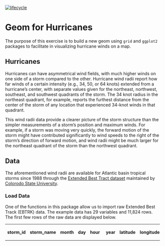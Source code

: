 
[![lifecycle](https://img.shields.io/badge/lifecycle-experimental-orange.svg)](https://www.tidyverse.org/lifecycle/#experimental)

# Geom for Hurricanes

The purpose of this exercise is to build a new geom using `grid` and
`ggplot2` packages to facilitate in visualizing hurricane winds on a
map.

## Hurricanes

Hurricanes can have asymmetrical wind fields, with much higher winds on
one side of a storm compared to the other. Hurricane wind radii report
how far winds of a certain intensity (e.g., 34, 50, or 64 knots)
extended from a hurricane’s center, with separate values given for the
northeast, northwest, southeast, and southwest quadrants of the storm.
The 34 knot radius in the northeast quadrant, for example, reports the
furthest distance from the center of the storm of any location that
experienced 34-knot winds in that quadrant.

This wind radii data provide a clearer picture of the storm structure
than the simpler measurements of a storm’s position and maximum winds.
For example, if a storm was moving very quickly, the forward motion of
the storm might have contributed significantly to wind speeds to the
right of the storm’s direction of forward motion, and wind radii might
be much larger for the northeast quadrant of the storm than the
northwest quadrant.

## Data

The aforementioned wind radii are available for Atlantic basin tropical
storms since 1988 through the [Extended Best Tract
dataset](http://rammb.cira.colostate.edu/research/tropical_cyclones/tc_extended_best_track_dataset/)
maintained by [Colorodo State University](https://www.colostate.edu/).

### Load Data

One of the functions in this package allow us to import raw Extended
Best Track (EBTRK) data. The example data has 29 variables and 11,824
rows. The first few rows of the raw data are displayed below.

<table>

<thead>

<tr>

<th style="text-align:left;">

storm\_id

</th>

<th style="text-align:left;">

storm\_name

</th>

<th style="text-align:left;">

month

</th>

<th style="text-align:left;">

day

</th>

<th style="text-align:left;">

hour

</th>

<th style="text-align:right;">

year

</th>

<th style="text-align:right;">

latitude

</th>

<th style="text-align:right;">

longitude

</th>

<th style="text-align:right;">

max\_wind

</th>

<th style="text-align:right;">

min\_pressure

</th>

<th style="text-align:right;">

rad\_max\_wind

</th>

<th style="text-align:right;">

eye\_diameter

</th>

<th style="text-align:right;">

pressure\_1

</th>

<th style="text-align:right;">

pressure\_2

</th>

<th style="text-align:right;">

radius\_34\_ne

</th>

<th style="text-align:right;">

radius\_34\_se

</th>

<th style="text-align:right;">

radius\_34\_sw

</th>

<th style="text-align:right;">

radius\_34\_nw

</th>

<th style="text-align:right;">

radius\_50\_ne

</th>

<th style="text-align:right;">

radius\_50\_se

</th>

<th style="text-align:right;">

radius\_50\_sw

</th>

<th style="text-align:right;">

radius\_50\_nw

</th>

<th style="text-align:right;">

radius\_64\_ne

</th>

<th style="text-align:right;">

radius\_64\_se

</th>

<th style="text-align:right;">

radius\_64\_sw

</th>

<th style="text-align:right;">

radius\_64\_nw

</th>

<th style="text-align:left;">

storm\_type

</th>

<th style="text-align:right;">

distance\_to\_land

</th>

<th style="text-align:left;">

final

</th>

</tr>

</thead>

<tbody>

<tr>

<td style="text-align:left;">

AL0188

</td>

<td style="text-align:left;">

ALBERTO

</td>

<td style="text-align:left;">

08

</td>

<td style="text-align:left;">

05

</td>

<td style="text-align:left;">

18

</td>

<td style="text-align:right;">

1988

</td>

<td style="text-align:right;">

32.0

</td>

<td style="text-align:right;">

77.5

</td>

<td style="text-align:right;">

20

</td>

<td style="text-align:right;">

1015

</td>

<td style="text-align:right;">

NA

</td>

<td style="text-align:right;">

NA

</td>

<td style="text-align:right;">

NA

</td>

<td style="text-align:right;">

NA

</td>

<td style="text-align:right;">

0

</td>

<td style="text-align:right;">

0

</td>

<td style="text-align:right;">

0

</td>

<td style="text-align:right;">

0

</td>

<td style="text-align:right;">

0

</td>

<td style="text-align:right;">

0

</td>

<td style="text-align:right;">

0

</td>

<td style="text-align:right;">

0

</td>

<td style="text-align:right;">

0

</td>

<td style="text-align:right;">

0

</td>

<td style="text-align:right;">

0

</td>

<td style="text-align:right;">

0

</td>

<td style="text-align:left;">

  - 
    
    </td>
    
    <td style="text-align:right;">
    
    218
    
    </td>
    
    <td style="text-align:left;">
    
    .
    
    </td>
    
    </tr>
    
    <tr>
    
    <td style="text-align:left;">
    
    AL0188
    
    </td>
    
    <td style="text-align:left;">
    
    ALBERTO
    
    </td>
    
    <td style="text-align:left;">
    
    08
    
    </td>
    
    <td style="text-align:left;">
    
    06
    
    </td>
    
    <td style="text-align:left;">
    
    00
    
    </td>
    
    <td style="text-align:right;">
    
    1988
    
    </td>
    
    <td style="text-align:right;">
    
    32.8
    
    </td>
    
    <td style="text-align:right;">
    
    76.2
    
    </td>
    
    <td style="text-align:right;">
    
    20
    
    </td>
    
    <td style="text-align:right;">
    
    1014
    
    </td>
    
    <td style="text-align:right;">
    
    NA
    
    </td>
    
    <td style="text-align:right;">
    
    NA
    
    </td>
    
    <td style="text-align:right;">
    
    NA
    
    </td>
    
    <td style="text-align:right;">
    
    NA
    
    </td>
    
    <td style="text-align:right;">
    
    0
    
    </td>
    
    <td style="text-align:right;">
    
    0
    
    </td>
    
    <td style="text-align:right;">
    
    0
    
    </td>
    
    <td style="text-align:right;">
    
    0
    
    </td>
    
    <td style="text-align:right;">
    
    0
    
    </td>
    
    <td style="text-align:right;">
    
    0
    
    </td>
    
    <td style="text-align:right;">
    
    0
    
    </td>
    
    <td style="text-align:right;">
    
    0
    
    </td>
    
    <td style="text-align:right;">
    
    0
    
    </td>
    
    <td style="text-align:right;">
    
    0
    
    </td>
    
    <td style="text-align:right;">
    
    0
    
    </td>
    
    <td style="text-align:right;">
    
    0
    
    </td>
    
    <td style="text-align:left;">
    
      - 
        
        </td>
        
        <td style="text-align:right;">
        
        213
        
        </td>
        
        <td style="text-align:left;">
        
        .
        
        </td>
        
        </tr>
        
        <tr>
        
        <td style="text-align:left;">
        
        AL0188
        
        </td>
        
        <td style="text-align:left;">
        
        ALBERTO
        
        </td>
        
        <td style="text-align:left;">
        
        08
        
        </td>
        
        <td style="text-align:left;">
        
        06
        
        </td>
        
        <td style="text-align:left;">
        
        06
        
        </td>
        
        <td style="text-align:right;">
        
        1988
        
        </td>
        
        <td style="text-align:right;">
        
        34.0
        
        </td>
        
        <td style="text-align:right;">
        
        75.2
        
        </td>
        
        <td style="text-align:right;">
        
        20
        
        </td>
        
        <td style="text-align:right;">
        
        1013
        
        </td>
        
        <td style="text-align:right;">
        
        NA
        
        </td>
        
        <td style="text-align:right;">
        
        NA
        
        </td>
        
        <td style="text-align:right;">
        
        NA
        
        </td>
        
        <td style="text-align:right;">
        
        NA
        
        </td>
        
        <td style="text-align:right;">
        
        0
        
        </td>
        
        <td style="text-align:right;">
        
        0
        
        </td>
        
        <td style="text-align:right;">
        
        0
        
        </td>
        
        <td style="text-align:right;">
        
        0
        
        </td>
        
        <td style="text-align:right;">
        
        0
        
        </td>
        
        <td style="text-align:right;">
        
        0
        
        </td>
        
        <td style="text-align:right;">
        
        0
        
        </td>
        
        <td style="text-align:right;">
        
        0
        
        </td>
        
        <td style="text-align:right;">
        
        0
        
        </td>
        
        <td style="text-align:right;">
        
        0
        
        </td>
        
        <td style="text-align:right;">
        
        0
        
        </td>
        
        <td style="text-align:right;">
        
        0
        
        </td>
        
        <td style="text-align:left;">
        
          - 
            
            </td>
            
            <td style="text-align:right;">
            
            149
            
            </td>
            
            <td style="text-align:left;">
            
            .
            
            </td>
            
            </tr>
            
            <tr>
            
            <td style="text-align:left;">
            
            AL0188
            
            </td>
            
            <td style="text-align:left;">
            
            ALBERTO
            
            </td>
            
            <td style="text-align:left;">
            
            08
            
            </td>
            
            <td style="text-align:left;">
            
            06
            
            </td>
            
            <td style="text-align:left;">
            
            12
            
            </td>
            
            <td style="text-align:right;">
            
            1988
            
            </td>
            
            <td style="text-align:right;">
            
            35.2
            
            </td>
            
            <td style="text-align:right;">
            
            74.6
            
            </td>
            
            <td style="text-align:right;">
            
            25
            
            </td>
            
            <td style="text-align:right;">
            
            1012
            
            </td>
            
            <td style="text-align:right;">
            
            NA
            
            </td>
            
            <td style="text-align:right;">
            
            NA
            
            </td>
            
            <td style="text-align:right;">
            
            NA
            
            </td>
            
            <td style="text-align:right;">
            
            NA
            
            </td>
            
            <td style="text-align:right;">
            
            0
            
            </td>
            
            <td style="text-align:right;">
            
            0
            
            </td>
            
            <td style="text-align:right;">
            
            0
            
            </td>
            
            <td style="text-align:right;">
            
            0
            
            </td>
            
            <td style="text-align:right;">
            
            0
            
            </td>
            
            <td style="text-align:right;">
            
            0
            
            </td>
            
            <td style="text-align:right;">
            
            0
            
            </td>
            
            <td style="text-align:right;">
            
            0
            
            </td>
            
            <td style="text-align:right;">
            
            0
            
            </td>
            
            <td style="text-align:right;">
            
            0
            
            </td>
            
            <td style="text-align:right;">
            
            0
            
            </td>
            
            <td style="text-align:right;">
            
            0
            
            </td>
            
            <td style="text-align:left;">
            
              - 
                
                </td>
                
                <td style="text-align:right;">
                
                126
                
                </td>
                
                <td style="text-align:left;">
                
                .
                
                </td>
                
                </tr>
                
                <tr>
                
                <td style="text-align:left;">
                
                AL0188
                
                </td>
                
                <td style="text-align:left;">
                
                ALBERTO
                
                </td>
                
                <td style="text-align:left;">
                
                08
                
                </td>
                
                <td style="text-align:left;">
                
                06
                
                </td>
                
                <td style="text-align:left;">
                
                18
                
                </td>
                
                <td style="text-align:right;">
                
                1988
                
                </td>
                
                <td style="text-align:right;">
                
                37.0
                
                </td>
                
                <td style="text-align:right;">
                
                73.5
                
                </td>
                
                <td style="text-align:right;">
                
                25
                
                </td>
                
                <td style="text-align:right;">
                
                1011
                
                </td>
                
                <td style="text-align:right;">
                
                NA
                
                </td>
                
                <td style="text-align:right;">
                
                NA
                
                </td>
                
                <td style="text-align:right;">
                
                NA
                
                </td>
                
                <td style="text-align:right;">
                
                NA
                
                </td>
                
                <td style="text-align:right;">
                
                0
                
                </td>
                
                <td style="text-align:right;">
                
                0
                
                </td>
                
                <td style="text-align:right;">
                
                0
                
                </td>
                
                <td style="text-align:right;">
                
                0
                
                </td>
                
                <td style="text-align:right;">
                
                0
                
                </td>
                
                <td style="text-align:right;">
                
                0
                
                </td>
                
                <td style="text-align:right;">
                
                0
                
                </td>
                
                <td style="text-align:right;">
                
                0
                
                </td>
                
                <td style="text-align:right;">
                
                0
                
                </td>
                
                <td style="text-align:right;">
                
                0
                
                </td>
                
                <td style="text-align:right;">
                
                0
                
                </td>
                
                <td style="text-align:right;">
                
                0
                
                </td>
                
                <td style="text-align:left;">
                
                  - 
                    
                    </td>
                    
                    <td style="text-align:right;">
                    
                    197
                    
                    </td>
                    
                    <td style="text-align:left;">
                    
                    .
                    
                    </td>
                    
                    </tr>
                    
                    <tr>
                    
                    <td style="text-align:left;">
                    
                    AL0188
                    
                    </td>
                    
                    <td style="text-align:left;">
                    
                    ALBERTO
                    
                    </td>
                    
                    <td style="text-align:left;">
                    
                    08
                    
                    </td>
                    
                    <td style="text-align:left;">
                    
                    07
                    
                    </td>
                    
                    <td style="text-align:left;">
                    
                    00
                    
                    </td>
                    
                    <td style="text-align:right;">
                    
                    1988
                    
                    </td>
                    
                    <td style="text-align:right;">
                    
                    38.7
                    
                    </td>
                    
                    <td style="text-align:right;">
                    
                    72.4
                    
                    </td>
                    
                    <td style="text-align:right;">
                    
                    25
                    
                    </td>
                    
                    <td style="text-align:right;">
                    
                    1009
                    
                    </td>
                    
                    <td style="text-align:right;">
                    
                    NA
                    
                    </td>
                    
                    <td style="text-align:right;">
                    
                    NA
                    
                    </td>
                    
                    <td style="text-align:right;">
                    
                    NA
                    
                    </td>
                    
                    <td style="text-align:right;">
                    
                    NA
                    
                    </td>
                    
                    <td style="text-align:right;">
                    
                    0
                    
                    </td>
                    
                    <td style="text-align:right;">
                    
                    0
                    
                    </td>
                    
                    <td style="text-align:right;">
                    
                    0
                    
                    </td>
                    
                    <td style="text-align:right;">
                    
                    0
                    
                    </td>
                    
                    <td style="text-align:right;">
                    
                    0
                    
                    </td>
                    
                    <td style="text-align:right;">
                    
                    0
                    
                    </td>
                    
                    <td style="text-align:right;">
                    
                    0
                    
                    </td>
                    
                    <td style="text-align:right;">
                    
                    0
                    
                    </td>
                    
                    <td style="text-align:right;">
                    
                    0
                    
                    </td>
                    
                    <td style="text-align:right;">
                    
                    0
                    
                    </td>
                    
                    <td style="text-align:right;">
                    
                    0
                    
                    </td>
                    
                    <td style="text-align:right;">
                    
                    0
                    
                    </td>
                    
                    <td style="text-align:left;">
                    
                      - 
                        
                        </td>
                        
                        <td style="text-align:right;">
                        
                        193
                        
                        </td>
                        
                        <td style="text-align:left;">
                        
                        .
                        
                        </td>
                        
                        </tr>
                        
                        </tbody>
                        
                        </table>

### Tidy Data

We also need to “tidy” the data and format it to be used with
`geom_hurricane`. As such, the `data_tidy` function allows the user to
do so. The first few rows of the tidy data are presented below.

<table>

<thead>

<tr>

<th style="text-align:left;">

storm\_id

</th>

<th style="text-align:left;">

date

</th>

<th style="text-align:right;">

latitude

</th>

<th style="text-align:right;">

longitude

</th>

<th style="text-align:left;">

wind\_speed

</th>

<th style="text-align:right;">

ne

</th>

<th style="text-align:right;">

se

</th>

<th style="text-align:right;">

sw

</th>

<th style="text-align:right;">

nw

</th>

</tr>

</thead>

<tbody>

<tr>

<td style="text-align:left;">

Alberto-1988

</td>

<td style="text-align:left;">

1988-08-05 18:00:00

</td>

<td style="text-align:right;">

32.0

</td>

<td style="text-align:right;">

\-77.5

</td>

<td style="text-align:left;">

34

</td>

<td style="text-align:right;">

0

</td>

<td style="text-align:right;">

0

</td>

<td style="text-align:right;">

0

</td>

<td style="text-align:right;">

0

</td>

</tr>

<tr>

<td style="text-align:left;">

Alberto-1988

</td>

<td style="text-align:left;">

1988-08-05 18:00:00

</td>

<td style="text-align:right;">

32.0

</td>

<td style="text-align:right;">

\-77.5

</td>

<td style="text-align:left;">

50

</td>

<td style="text-align:right;">

0

</td>

<td style="text-align:right;">

0

</td>

<td style="text-align:right;">

0

</td>

<td style="text-align:right;">

0

</td>

</tr>

<tr>

<td style="text-align:left;">

Alberto-1988

</td>

<td style="text-align:left;">

1988-08-05 18:00:00

</td>

<td style="text-align:right;">

32.0

</td>

<td style="text-align:right;">

\-77.5

</td>

<td style="text-align:left;">

64

</td>

<td style="text-align:right;">

0

</td>

<td style="text-align:right;">

0

</td>

<td style="text-align:right;">

0

</td>

<td style="text-align:right;">

0

</td>

</tr>

<tr>

<td style="text-align:left;">

Alberto-1988

</td>

<td style="text-align:left;">

1988-08-06 00:00:00

</td>

<td style="text-align:right;">

32.8

</td>

<td style="text-align:right;">

\-76.2

</td>

<td style="text-align:left;">

34

</td>

<td style="text-align:right;">

0

</td>

<td style="text-align:right;">

0

</td>

<td style="text-align:right;">

0

</td>

<td style="text-align:right;">

0

</td>

</tr>

<tr>

<td style="text-align:left;">

Alberto-1988

</td>

<td style="text-align:left;">

1988-08-06 00:00:00

</td>

<td style="text-align:right;">

32.8

</td>

<td style="text-align:right;">

\-76.2

</td>

<td style="text-align:left;">

50

</td>

<td style="text-align:right;">

0

</td>

<td style="text-align:right;">

0

</td>

<td style="text-align:right;">

0

</td>

<td style="text-align:right;">

0

</td>

</tr>

<tr>

<td style="text-align:left;">

Alberto-1988

</td>

<td style="text-align:left;">

1988-08-06 00:00:00

</td>

<td style="text-align:right;">

32.8

</td>

<td style="text-align:right;">

\-76.2

</td>

<td style="text-align:left;">

64

</td>

<td style="text-align:right;">

0

</td>

<td style="text-align:right;">

0

</td>

<td style="text-align:right;">

0

</td>

<td style="text-align:right;">

0

</td>

</tr>

</tbody>

</table>

### Select Hurricane

Finally, the `data_filter_hurricane` function allows the user to select
the hurricane that needs to be plotted.

> Hurricane names are recycled. Therefore, the user needs to specify the
> year of the hurricane.

The example below shows the filtered and formatted tidy data for the

<table>

<thead>

<tr>

<th style="text-align:left;">

storm\_id

</th>

<th style="text-align:left;">

date

</th>

<th style="text-align:right;">

latitude

</th>

<th style="text-align:right;">

longitude

</th>

<th style="text-align:left;">

wind\_speed

</th>

<th style="text-align:right;">

ne

</th>

<th style="text-align:right;">

se

</th>

<th style="text-align:right;">

sw

</th>

<th style="text-align:right;">

nw

</th>

</tr>

</thead>

<tbody>

<tr>

<td style="text-align:left;">

Katrina-2005

</td>

<td style="text-align:left;">

2005-08-25 12:00:00

</td>

<td style="text-align:right;">

26.2

</td>

<td style="text-align:right;">

\-79.0

</td>

<td style="text-align:left;">

34

</td>

<td style="text-align:right;">

60

</td>

<td style="text-align:right;">

60

</td>

<td style="text-align:right;">

30

</td>

<td style="text-align:right;">

50

</td>

</tr>

<tr>

<td style="text-align:left;">

Katrina-2005

</td>

<td style="text-align:left;">

2005-08-25 18:00:00

</td>

<td style="text-align:right;">

26.2

</td>

<td style="text-align:right;">

\-79.6

</td>

<td style="text-align:left;">

34

</td>

<td style="text-align:right;">

70

</td>

<td style="text-align:right;">

70

</td>

<td style="text-align:right;">

50

</td>

<td style="text-align:right;">

60

</td>

</tr>

<tr>

<td style="text-align:left;">

Katrina-2005

</td>

<td style="text-align:left;">

2005-08-25 18:00:00

</td>

<td style="text-align:right;">

26.2

</td>

<td style="text-align:right;">

\-79.6

</td>

<td style="text-align:left;">

50

</td>

<td style="text-align:right;">

25

</td>

<td style="text-align:right;">

25

</td>

<td style="text-align:right;">

20

</td>

<td style="text-align:right;">

20

</td>

</tr>

<tr>

<td style="text-align:left;">

Katrina-2005

</td>

<td style="text-align:left;">

2005-08-26 00:00:00

</td>

<td style="text-align:right;">

25.9

</td>

<td style="text-align:right;">

\-80.3

</td>

<td style="text-align:left;">

34

</td>

<td style="text-align:right;">

70

</td>

<td style="text-align:right;">

70

</td>

<td style="text-align:right;">

50

</td>

<td style="text-align:right;">

40

</td>

</tr>

<tr>

<td style="text-align:left;">

Katrina-2005

</td>

<td style="text-align:left;">

2005-08-26 00:00:00

</td>

<td style="text-align:right;">

25.9

</td>

<td style="text-align:right;">

\-80.3

</td>

<td style="text-align:left;">

50

</td>

<td style="text-align:right;">

20

</td>

<td style="text-align:right;">

20

</td>

<td style="text-align:right;">

20

</td>

<td style="text-align:right;">

20

</td>

</tr>

<tr>

<td style="text-align:left;">

Katrina-2005

</td>

<td style="text-align:left;">

2005-08-26 00:00:00

</td>

<td style="text-align:right;">

25.9

</td>

<td style="text-align:right;">

\-80.3

</td>

<td style="text-align:left;">

64

</td>

<td style="text-align:right;">

10

</td>

<td style="text-align:right;">

10

</td>

<td style="text-align:right;">

10

</td>

<td style="text-align:right;">

10

</td>

</tr>

</tbody>

</table>

## Example

**Landfall**

Hurricane Katrina appeared to make [landfall on October 29, 2005
around 6 AM
CDT](https://en.wikipedia.org/wiki/Timeline_of_Hurricane_Katrina#Second_and_Third_landfall).
We will filter the data highlited above and plot the hurricane geom to
visualize the wind speeds as it made landfall in Louisiana.

``` r
library(ggmap)
get_map("Louisiana", zoom = 6, maptype = "toner-background") %>%
  ggmap(extent = "device") +
  geom_hurricane(data = katrina_lf,
                 aes(x = longitude, y = latitude, 
                     r_ne = ne, r_se = se, r_nw = nw, r_sw = sw,
                     fill = wind_speed, color = wind_speed),
                 alpha = 0.5) + 
  scale_color_manual(name = "Wind speed (kts)", 
                     values = c("red", "orange", "yellow")) + 
  scale_fill_manual(name = "Wind speed (kts)", 
                    values = c("red", "orange", "yellow"))
```

![](fig/example1-1.png)<!-- -->

**Hurricane Path** The path of the hurricane can be seen in the
animation below.

``` r
library(gganimate)
library(gifski)
library(magick)

hurricane_path <- 
    get_map("Jacksonville", zoom = 5, maptype = "hybrid") %>%
    ggmap(extent = "device") +
    geom_hurricane(data = katrina,
                   aes(x = longitude, y = latitude, 
                     r_ne = ne, r_se = se, r_nw = nw, r_sw = sw,
                     fill = wind_speed, color = wind_speed),
                 alpha = 0.5) + 
  scale_color_manual(name = "Wind speed (kts)", 
                     values = c("red", "orange", "yellow")) + 
  scale_fill_manual(name = "Wind speed (kts)", 
                    values = c("red", "orange", "yellow")) +
  transition_time(date) +
  ease_aes('linear')

animate(hurricane_path, renderer = magick_renderer())
```

![](fig/example_animate-1.gif)<!-- -->
